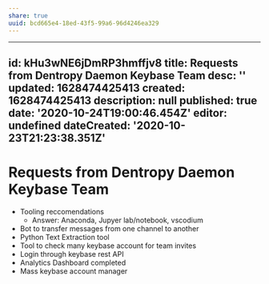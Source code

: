 ```yaml
---
share: true
uuid: bcd665e4-18ed-43f5-99a6-96d4246ea329
---
```

---
id: kHu3wNE6jDmRP3hmffjv8
title: Requests  from Dentropy Daemon Keybase Team
desc: ''
updated: 1628474425413
created: 1628474425413
description: null
published: true
date: '2020-10-24T19:00:46.454Z'
editor: undefined
dateCreated: '2020-10-23T21:23:38.351Z'
---

# Requests from Dentropy Daemon Keybase Team

* Tooling reccomendations
  * Answer: Anaconda, Jupyer lab/notebook, vscodium
* Bot to transfer messages from one channel to another
* Python Text Extraction tool
* Tool to check many keybase account for team invites
* Login through keybase rest API
* Analytics Dashboard completed
* Mass keybase account manager
